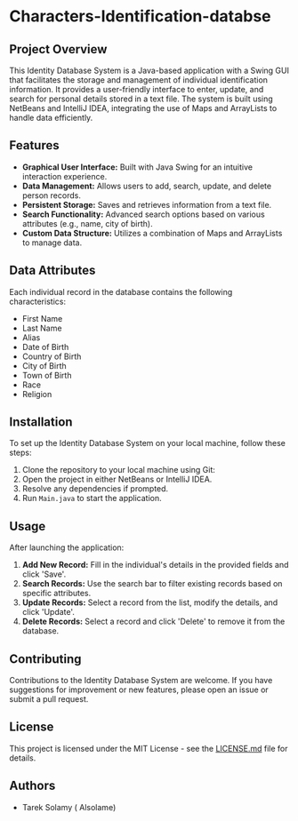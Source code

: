 # Characters-Identification-databse

## Project Overview

This Identity Database System is a Java-based application with a Swing GUI that facilitates the storage and management of individual identification information. It provides a user-friendly interface to enter, update, and search for personal details stored in a text file. The system is built using NetBeans and IntelliJ IDEA, integrating the use of Maps and ArrayLists to handle data efficiently.

## Features

- **Graphical User Interface:** Built with Java Swing for an intuitive interaction experience.
- **Data Management:** Allows users to add, search, update, and delete person records.
- **Persistent Storage:** Saves and retrieves information from a text file.
- **Search Functionality:** Advanced search options based on various attributes (e.g., name, city of birth).
- **Custom Data Structure:** Utilizes a combination of Maps and ArrayLists to manage data.

## Data Attributes

Each individual record in the database contains the following characteristics:

- First Name
- Last Name
- Alias
- Date of Birth
- Country of Birth
- City of Birth
- Town of Birth
- Race
- Religion

## Installation

To set up the Identity Database System on your local machine, follow these steps:

1. Clone the repository to your local machine using Git:
2. Open the project in either NetBeans or IntelliJ IDEA.
3. Resolve any dependencies if prompted.
4. Run `Main.java` to start the application.

## Usage

After launching the application:

1. **Add New Record:** Fill in the individual's details in the provided fields and click 'Save'.
2. **Search Records:** Use the search bar to filter existing records based on specific attributes.
3. **Update Records:** Select a record from the list, modify the details, and click 'Update'.
4. **Delete Records:** Select a record and click 'Delete' to remove it from the database.

## Contributing

Contributions to the Identity Database System are welcome. If you have suggestions for improvement or new features, please open an issue or submit a pull request.

## License

This project is licensed under the MIT License - see the [LICENSE.md](LICENSE) file for details.

## Authors

- Tarek Solamy ( Alsolame)


